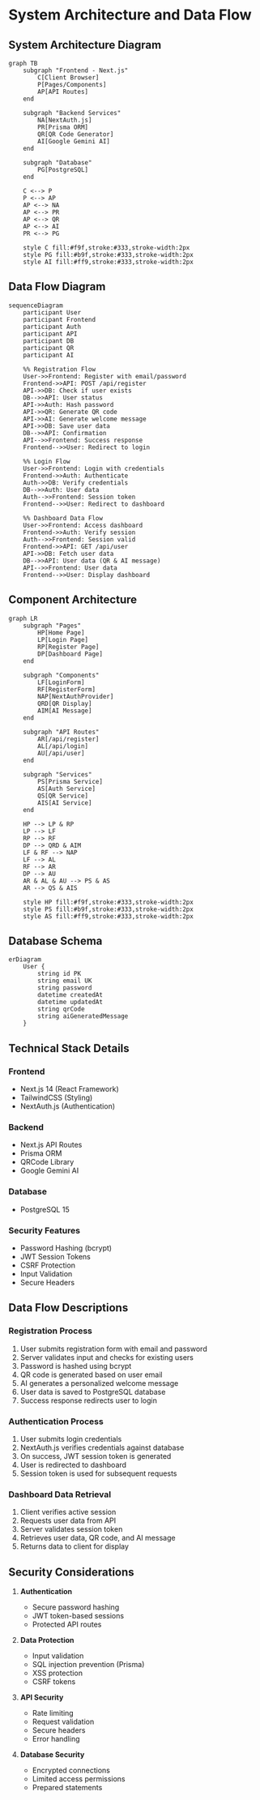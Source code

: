 # System Architecture and Data Flow

## System Architecture Diagram

```mermaid
graph TB
    subgraph "Frontend - Next.js"
        C[Client Browser]
        P[Pages/Components]
        AP[API Routes]
    end

    subgraph "Backend Services"
        NA[NextAuth.js]
        PR[Prisma ORM]
        QR[QR Code Generator]
        AI[Google Gemini AI]
    end

    subgraph "Database"
        PG[PostgreSQL]
    end

    C <--> P
    P <--> AP
    AP <--> NA
    AP <--> PR
    AP <--> QR
    AP <--> AI
    PR <--> PG

    style C fill:#f9f,stroke:#333,stroke-width:2px
    style PG fill:#b9f,stroke:#333,stroke-width:2px
    style AI fill:#ff9,stroke:#333,stroke-width:2px
```

## Data Flow Diagram

```mermaid
sequenceDiagram
    participant User
    participant Frontend
    participant Auth
    participant API
    participant DB
    participant QR
    participant AI

    %% Registration Flow
    User->>Frontend: Register with email/password
    Frontend->>API: POST /api/register
    API->>DB: Check if user exists
    DB-->>API: User status
    API->>Auth: Hash password
    API->>QR: Generate QR code
    API->>AI: Generate welcome message
    API->>DB: Save user data
    DB-->>API: Confirmation
    API-->>Frontend: Success response
    Frontend-->>User: Redirect to login

    %% Login Flow
    User->>Frontend: Login with credentials
    Frontend->>Auth: Authenticate
    Auth->>DB: Verify credentials
    DB-->>Auth: User data
    Auth-->>Frontend: Session token
    Frontend-->>User: Redirect to dashboard

    %% Dashboard Data Flow
    User->>Frontend: Access dashboard
    Frontend->>Auth: Verify session
    Auth-->>Frontend: Session valid
    Frontend->>API: GET /api/user
    API->>DB: Fetch user data
    DB-->>API: User data (QR & AI message)
    API-->>Frontend: User data
    Frontend-->>User: Display dashboard
```

## Component Architecture

```mermaid
graph LR
    subgraph "Pages"
        HP[Home Page]
        LP[Login Page]
        RP[Register Page]
        DP[Dashboard Page]
    end

    subgraph "Components"
        LF[LoginForm]
        RF[RegisterForm]
        NAP[NextAuthProvider]
        QRD[QR Display]
        AIM[AI Message]
    end

    subgraph "API Routes"
        AR[/api/register]
        AL[/api/login]
        AU[/api/user]
    end

    subgraph "Services"
        PS[Prisma Service]
        AS[Auth Service]
        QS[QR Service]
        AIS[AI Service]
    end

    HP --> LP & RP
    LP --> LF
    RP --> RF
    DP --> QRD & AIM
    LF & RF --> NAP
    LF --> AL
    RF --> AR
    DP --> AU
    AR & AL & AU --> PS & AS
    AR --> QS & AIS

    style HP fill:#f9f,stroke:#333,stroke-width:2px
    style PS fill:#b9f,stroke:#333,stroke-width:2px
    style AS fill:#ff9,stroke:#333,stroke-width:2px
```

## Database Schema

```mermaid
erDiagram
    User {
        string id PK
        string email UK
        string password
        datetime createdAt
        datetime updatedAt
        string qrCode
        string aiGeneratedMessage
    }
```

## Technical Stack Details

### Frontend
- Next.js 14 (React Framework)
- TailwindCSS (Styling)
- NextAuth.js (Authentication)

### Backend
- Next.js API Routes
- Prisma ORM
- QRCode Library
- Google Gemini AI

### Database
- PostgreSQL 15

### Security Features
- Password Hashing (bcrypt)
- JWT Session Tokens
- CSRF Protection
- Input Validation
- Secure Headers

## Data Flow Descriptions

### Registration Process
1. User submits registration form with email and password
2. Server validates input and checks for existing users
3. Password is hashed using bcrypt
4. QR code is generated based on user email
5. AI generates a personalized welcome message
6. User data is saved to PostgreSQL database
7. Success response redirects user to login

### Authentication Process
1. User submits login credentials
2. NextAuth.js verifies credentials against database
3. On success, JWT session token is generated
4. User is redirected to dashboard
5. Session token is used for subsequent requests

### Dashboard Data Retrieval
1. Client verifies active session
2. Requests user data from API
3. Server validates session token
4. Retrieves user data, QR code, and AI message
5. Returns data to client for display

## Security Considerations

1. **Authentication**
   - Secure password hashing
   - JWT token-based sessions
   - Protected API routes

2. **Data Protection**
   - Input validation
   - SQL injection prevention (Prisma)
   - XSS protection
   - CSRF tokens

3. **API Security**
   - Rate limiting
   - Request validation
   - Secure headers
   - Error handling

4. **Database Security**
   - Encrypted connections
   - Limited access permissions
   - Prepared statements 